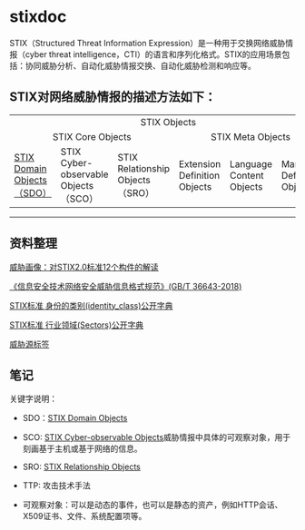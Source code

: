 # stixdoc

STIX（Structured Threat Information Expression）是一种用于交换网络威胁情报（cyber threat intelligence，CTI）的语言和序列化格式。STIX的应用场景包括：协同威胁分析、自动化威胁情报交换、自动化威胁检测和响应等。
## STIX对网络威胁情报的描述方法如下：
<table>
<tr>
    <td colspan="6" align="center">STIX Objects</td>
    <td rowspan="3">STIX Bundle Objects</td>
</tr>
<tr>
    <td colspan="3" align="center">STIX Core Objects</td>
    <td colspan="3" align="center">STIX Meta Objects</td>
</tr>
<tr>
    <td><a href="stix/sdo.md">STIX Domain Objects（SDO）</a></td>
    <td>STIX Cyber-observable Objects（SCO）</td>
    <td>STIX Relationship Objects（SRO）</td>
    <td>Extension Definition Objects</td>
    <td>Language Content Objects</td>
    <td>Marking Definition Objects</td>
</tr>
</table>


---

## 资料整理

[威胁画像：对STIX2.0标准12个构件的解读](https://www.secrss.com/articles/13297)

[《信息安全技术网络安全威胁信息格式规范》(GB/T 36643-2018)](http://openstd.samr.gov.cn/bzgk/gb/newGbInfo?hcno=971636AF85AD7158EA50BB428F67C803)

[STIX标准 身份的类别(identity_class)公开字典](stix/identity_class_list.md)

[STIX标准 行业领域(Sectors)公开字典](stix/Sectors_list.md)

[威胁源标签](stix/Threat_Actor_Label.md)

## 笔记




关键字说明：
- SDO：[STIX Domain Objects](stix/sdo.md)
- SCO: [STIX Cyber-observable Objects](stix/sco.md)威胁情报中具体的可观察对象，用于刻画基于主机或基于网络的信息。
- SRO: [STIX Relationship Objects](stix/sro.md)
- TTP: 攻击技术手法

- 可观察对象：可以是动态的事件，也可以是静态的资产，例如HTTP会话、X509证书、文件、系统配置项等。
